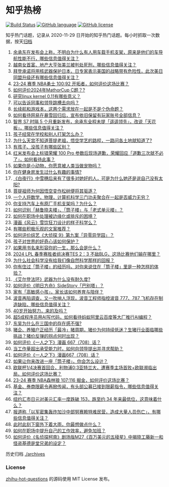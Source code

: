 # 知乎热榜
[![Build Status](https://github.com/ToWeLong/zhihu-hot-questions/workflows/CI/badge.svg)](https://github.com/ToWeLong/zhihu-hot-questions/actions)
[![GitHub language](https://img.shields.io/badge/language-golang-orange.svg)](https://golang.org/)
[![GitHub license](https://img.shields.io/github/license/ToWeLong/zhihu-hot-questions)](https://github.com/ToWeLong/zhihu-hot-questions/blob/main/LICENSE)

知乎热门话题，记录从 2020-11-29 日开始的知乎热门话题。每小时抓取一次数据，按天[归档](./archives)

<!-- BEGIN -->

1. [余承东在发布会上称，不明白为什么有人用车载手机支架，原来是他们的车导航性能不行，哪些信息值得关注？](https://www.zhihu.com/question/652609579)
1. [越南女首富、地产大亨张美兰被判处死刑，哪些信息值得关注？](https://www.zhihu.com/question/652617022)
1. [拜登承诺将用核武器保护日本，日专家表示美国的战略带有危险性，此次美日同盟升级还有哪些信息值得关注？](https://www.zhihu.com/question/652680676)
1. [23-24 赛季 NBA勇士 100:92 开拓者，如何评价这场比赛？](https://www.zhihu.com/question/652677767)
1. [如何评价2024年MathorCup C题？?](https://www.zhihu.com/question/652680956)
1. [研究linux kernel 0.11有哪些意义？](https://www.zhihu.com/question/65695598)
1. [可以告诉同事和领导跳槽去向吗？](https://www.zhihu.com/question/652074136)
1. [长续航和游戏本，这两个需求放在一起是不是个伪命题？](https://www.zhihu.com/question/652012433)
1. [如何看待网易在暴雪回归后，宣布依旧保留有玩家账号全部信息？](https://www.zhihu.com/question/652482750)
1. [智界 S7 时隔 5 个月重新发布，余承东全程未提「遥遥领先」，改说「天花板」，哪些信息值得关注？](https://www.zhihu.com/question/652638545)
1. [孩子经常在学校和别人打架怎么办？](https://www.zhihu.com/question/652674703)
1. [为什么天宫不知道菩提老祖，悟空学艺的路程，一路问各土地就知道了?](https://www.zhihu.com/question/548148905)
1. [有孩子、没孩子有哪些区别？](https://www.zhihu.com/question/284109049)
1. [红米发布会上标错荣耀 100 Pro 参数后现场道歉，荣耀回应「道歉三次就不必了」，如何看待此事？](https://www.zhihu.com/question/652571780)
1. [如果你是小动物，你愿意被人类当做宠物吗？](https://www.zhihu.com/question/643017325)
1. [你在健身房发生过什么有趣的事情?](https://www.zhihu.com/question/651540261)
1. [《白夜行》中雪穗后来有了很多对她好的人，可是为什么她还是说自己没有太阳?](https://www.zhihu.com/question/459826042)
1. [菩提祖师为何因悟空变作松树便将其驱逐？](https://www.zhihu.com/question/644092603)
1. [一个人将数学，物理，计算机科学三门功夫聚合在一起是否威力无穷？](https://www.zhihu.com/question/27709256)
1. [你支持汽车上有原厂手机支架吗？为什么？](https://www.zhihu.com/question/652636407)
1. [如何识别「赫鲁晓夫楼」、「筒子楼」与「老式单元楼」？](https://www.zhihu.com/question/652609179)
1. [如何在职场中处理被边缘化或排斥的困境？](https://www.zhihu.com/question/652561236)
1. [漫画《风云》雪饮狂刀设计的样子科学么？](https://www.zhihu.com/question/574845747)
1. [有哪些积极乐观的文案推荐？](https://www.zhihu.com/question/647023134)
1. [如何评价综艺《大侦探 9》第九案「异零异学园」？](https://www.zhihu.com/question/652468238)
1. [孩子对世界的好奇心该如何保护？](https://www.zhihu.com/question/643197955)
1. [如果用书名来形容你的一生，那么会是什么？](https://www.zhihu.com/question/646397246)
1. [2024 LPL 春季赛胜者组决赛TES 2：3 不敌BLG，这场比赛他们输在哪里？](https://www.zhihu.com/question/652643791)
1. [为什么社会科学没有给我们像自然科学那样的回报？](https://www.zhihu.com/question/649472640)
1. [你有住过「筒子楼」的经历吗，对你来说住在「筒子楼」里是一种怎样的体验？](https://www.zhihu.com/question/652532345)
1. [《艾尔登法环》武器为什么没有耐久度?](https://www.zhihu.com/question/529021247)
1. [如何评价《明日方舟》SideStory「巴别塔」？](https://www.zhihu.com/question/652647954)
1. [家有「高敏感小孩」，家长该如何养育与陪伴？](https://www.zhihu.com/question/651506067)
1. [波音再陷调查，又一吹哨人浮现，波音工程师指控波音 777、787 飞机存在制造缺陷，哪些信息值得关注？](https://www.zhihu.com/question/652506117)
1. [40岁开始努力，来的及吗？](https://www.zhihu.com/question/637663161)
1. [超5成程序员用AI写代码，如何看待蚂蚁阿里云百度等大厂推行AI编程？](https://www.zhihu.com/question/652616479)
1. [东吴为什么在三国中的存在感不强?](https://www.zhihu.com/question/647997954)
1. [猪企、养殖户正经历「最冷」猪周期，猪价为何持续低迷？生猪行业面临哪些挑战？猪价反弹的拐点何时出现？](https://www.zhihu.com/question/652571959)
1. [如何评价《一人之下》漫画 667（708）话？](https://www.zhihu.com/question/652642934)
1. [当工作量超出承受能力时，如何向领导提出并寻求帮助？](https://www.zhihu.com/question/652673065)
1. [如何评价《一人之下》漫画667（708）话？](https://www.zhihu.com/question/652644920)
1. [如果让你来改进一座「筒子楼」，你会怎么设计？](https://www.zhihu.com/question/652609243)
1. [欧联杯1/4决赛首回合，利物浦0:3亚特兰大，遭赛季主场首败+欧联濒临出局，如何评价这场比赛？](https://www.zhihu.com/question/652660619)
1. [23-24 赛季 NBA森林狼 107:116 掘金，如何评价这场比赛？](https://www.zhihu.com/question/652568748)
1. [基金、券商限薪令再掀传闻，有头部公募已接到限薪指令，哪些信息值得关注？](https://www.zhihu.com/question/652578997)
1. [纽约汇市日元对美元汇率一度跌破 153，跌至约 34 年来最低位，这意味着什么？](https://www.zhihu.com/question/652562563)
1. [报道称「以军密集轰炸加沙中部努赛赖特难民营，造成大量人员伤亡」，有哪些信息值得关注？](https://www.zhihu.com/question/652609803)
1. [此时此刻下窗外下着大雨，你最想做点什么？](https://www.zhihu.com/question/647948523)
1. [如何在职场中提升自己的工作效率，避免加班？](https://www.zhihu.com/question/652657353)
1. [如何评价《名侦探柯南》剧场版M27《百万美元的五稜星》中揭晓工藤新一和怪盗基德是堂兄弟的设定？](https://www.zhihu.com/question/652644803)

<!-- END -->

历史归档 [./archives](./archives)


### License
[zhihu-hot-questions](https://github.com/towelong/zhihu-hot-questions) 的源码使用 MIT License 发布。